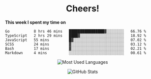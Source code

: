 <h1 align="center">Cheers!</h1>

**This week I spent my time on**
<!--START_SECTION:waka-->

```text
Go           8 hrs 46 mins   ████████████████▓░░░░░░░░   66.76 %
TypeScript   2 hrs 29 mins   ████▓░░░░░░░░░░░░░░░░░░░░   18.92 %
JavaScript   55 mins         █▓░░░░░░░░░░░░░░░░░░░░░░░   07.02 %
SCSS         24 mins         ▓░░░░░░░░░░░░░░░░░░░░░░░░   03.12 %
Bash         17 mins         ▓░░░░░░░░░░░░░░░░░░░░░░░░   02.21 %
Markdown     4 mins          ░░░░░░░░░░░░░░░░░░░░░░░░░   00.61 %
```

<!--END_SECTION:waka-->

<p align="center"><img src="https://github-readme-stats.vercel.app/api/top-langs/?username=thnkrn&layout=compact&hide=html&theme=tokyonight" alt="Most Used Languages" /></p>

<p align="center"><img src="https://github-readme-stats.vercel.app/api?username=thnkrn&show_icons=true&count_private=true&theme=tokyonight" alt="GitHub Stats" /></p>

<!-- <p align="center"><a href="https://wakatime.com"><img src="https://wakatime.com/share/@thnkrn/40092326-d1bd-471b-89da-9a7c63939402.png" /></p>
 -->
